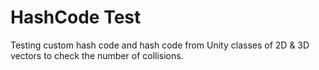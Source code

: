 # HashCode Test
 Testing custom hash code and hash code from Unity classes of 2D & 3D vectors to check the number of collisions.
